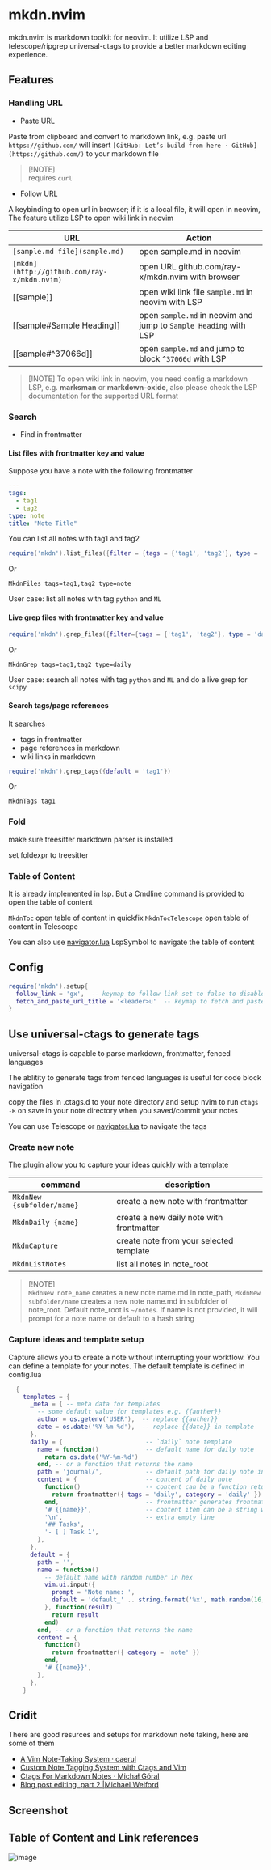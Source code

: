 # mkdn.nvim

mkdn.nvim is markdown toolkit for neovim. It utilize LSP and telescope/ripgrep universal-ctags to provide a better
markdown editing experience.

## Features

### Handling URL

- Paste URL

Paste from clipboard and convert to markdown link, e.g. paste url `https://github.com/` will insert
`[GitHub: Let’s build from here · GitHub](https://github.com/)` to your markdown file

> [!NOTE]<br> requires `curl`

- Follow URL

A keybinding to open url in browser; if it is a local file, it will open in neovim, The feature utilize LSP to open wiki
link in neovim

| URL                                         | Action                                                           |
| ------------------------------------------- | ---------------------------------------------------------------- |
| `[sample.md file](sample.md)`               | open sample.md in neovim                                         |
| `[mkdn](http://github.com/ray-x/mkdn.nvim)` | open URL github.com/ray-x/mkdn.nvim with browser                 |
| [[sample]]                                  | open wiki link file `sample.md` in neovim with LSP               |
| [[sample#Sample Heading]]                   | open `sample.md` in neovim and jump to `Sample Heading` with LSP |
| [[sample#^37066d]]                          | open `sample.md` and jump to block `^37066d` with LSP            |

> [!NOTE] To open wiki link in neovim, you need config a markdown LSP, e.g. **marksman** or **markdown-oxide**, also
> please check the LSP documentation for the supported URL format

### Search

- Find in frontmatter

#### List files with frontmatter key and value

Suppose you have a note with the following frontmatter

```yml
---
tags:
  - tag1
  - tag2
type: note
title: "Note Title"
```

You can list all notes with tag1 and tag2

```lua
require('mkdn').list_files({filter = {tags = {'tag1', 'tag2'}, type = 'note'}})
```

Or

```vim
MkdnFiles tags=tag1,tag2 type=note
```

User case: list all notes with tag `python` and `ML`

#### Live grep files with frontmatter key and value

```lua
require('mkdn').grep_files({filter={tags = {'tag1', 'tag2'}, type = 'daily'}})
```

Or

```vim
MkdnGrep tags=tag1,tag2 type=daily
```

User case: search all notes with tag `python` and `ML` and do a live grep for `scipy`

#### Search tags/page references

It searches

- tags in frontmatter
- page references in markdown
- wiki links in markdown

```lua
require('mkdn').grep_tags({default = 'tag1'})
```

Or

```vim
MkdnTags tag1
```

### Fold

make sure treesitter markdown parser is installed

set foldexpr to treesitter

### Table of Content

It is already implemented in lsp. But a Cmdline command is provided to open the table of content

`MkdnToc` open table of content in quickfix `MkdnTocTelescope` open table of content in Telescope

You can also use [navigator.lua](https://github.com/ray-x/navigator.lua) LspSymbol to navigate the table of content

## Config

```lua
require('mkdn').setup{
  follow_link = 'gx',  -- keymap to follow link set to false to disable
  fetch_and_paste_url_title = '<leader>u'  -- keymap to fetch and paste url title
}
```

## Use universal-ctags to generate tags

universal-ctags is capable to parse markdown, frontmatter, fenced languages

The ablitity to generate tags from fenced languages is useful for code block navigation

copy the files in .ctags.d to your note directory and setup nvim to run `ctags -R` on save in your note directory when
you saved/commit your notes

You can use Telescope or [navigator.lua](https://github.com/ray-x/navigator.lua) to navigate the tags

### Create new note

The plugin allow you to capture your ideas quickly with a template


| command                    | description                              |
| -------------------------- | ---------------------------------------- |
| `MkdnNew {subfolder/name}` | create a new note with frontmatter       |
| `MkdnDaily {name}`         | create a new daily note with frontmatter |
| `MkdnCapture`       | create note from your selected template  |
| `MkdnListNotes`            | list all notes in note_root              |

> [!NOTE]<br> `MkdnNew note_name` creates a new note name.md in note_path, `MkdnNew subfolder/name` creates a new note
> name.md in subfolder of note_root. Default note_root is `~/notes`. If name is not provided, it will prompt for a note
> name or default to a hash string

### Capture ideas and template setup

Capture allows you to create a note without interrupting your workflow.
You can define a template for your notes. The default template is defined in config.lua

```lua
  {
    templates = {
      _meta = { -- meta data for templates
        -- some default value for templates e.g. {{auther}}
        author = os.getenv('USER'),  -- replace {{auther}}
        date = os.date('%Y-%m-%d'),  -- replace {{date}} in template
      },
      daily = {                       -- `daily` note template
        name = function()             -- default name for daily note
          return os.date('%Y-%m-%d')
        end, -- or a function that returns the name
        path = 'journal/',            -- default path for daily note inside note_root
        content = {                   -- content of daily note
          function()                  -- content can be a function return a string or a table
            return frontmatter({ tags = 'daily', category = 'daily' })
          end,                        -- frontmatter generates frontmatter
          '# {{name}}',               -- content item can be a string with meta data
          '\n',                       -- extra empty line
          '## Tasks',
          '- [ ] Task 1',
        },
      },
      default = {
        path = '',
        name = function()
          -- default name with random number in hex
          vim.ui.input({
            prompt = 'Note name: ',
            default = 'default_' .. string.format('%x', math.random(16, 1000000)):sub(1, 4),
          }, function(result)
            return result
          end)
        end, -- or a function that returns the name
        content = {
          function()
            return frontmatter({ category = 'note' })
          end,
          '# {{name}}',
        },
      },
    }
```

## Cridit

There are good resurces and setups for markdown note taking, here are some of them

- [A Vim Note-Taking System &middot; caerul](https://caerul.net/post/a-vim-notetaking-system/)
- [Custom Note Tagging System with Ctags and Vim](https://www.edwinwenink.xyz/posts/43-notes_tagging/)
- [Ctags For Markdown Notes &middot; Michał Góral](https://goral.net.pl/post/ctags-for-notes/)
- [Blog post editing, part 2 |Michael Welford](https://its.mw/posts/blog-post-editing-2/)

## Screenshot

## Table of Content and Link references

![image](https://github.com/ray-x/mkdn.nvim/assets/1681295/15d0ca22-da99-4e6f-a016-7f24a90354b8)
